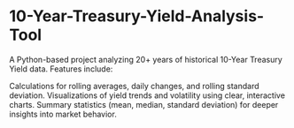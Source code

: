 # 10-Year-Treasury-Yield-Analysis-Tool

A Python-based project analyzing 20+ years of historical 10-Year Treasury Yield data. Features include:

Calculations for rolling averages, daily changes, and rolling standard deviation.
Visualizations of yield trends and volatility using clear, interactive charts.
Summary statistics (mean, median, standard deviation) for deeper insights into market behavior.
